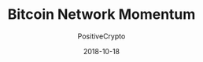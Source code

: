 ---
layout: writing
title: Bitcoin Network Momentum
date: 2018-10-18
categories: ['Investing']
author: ['PositiveCrypto']
excerpt: Bitcoin Network Momentum is another piece of the puzzle to help our understanding of Bitcoin fundamentals and their impact on price. Bitcoin Network Momentum looks at the relationship between Bitcoin’s price and the BTC value of daily transactions flowing through the blockchain.
external_url: https://blog.goodaudience.com/bitcoin-network-momentum-a42346b2f0ce
---